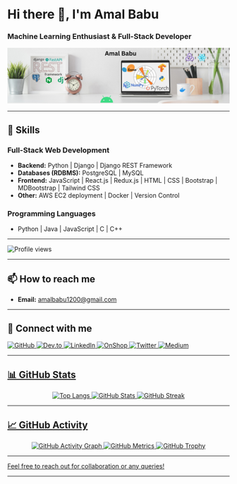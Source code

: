 # Hi there 👋, I'm Amal Babu
### Machine Learning Enthusiast & Full-Stack Developer

<p align="center">
    <img src="https://github.com/amal-babu-git/amal-babu-git/blob/5edd7c81bd0409f666a1d6439f6a5abd87ca0fa5/Clean%20Work%20Place%20LinkedIn%20Banner%20(7).png" alt="I am Amal Babu">
</p>

---

## 🔧 Skills

### Full-Stack Web Development
- **Backend:** Python | Django | Django REST Framework
- **Databases (RDBMS):** PostgreSQL | MySQL
- **Frontend:** JavaScript | React.js | Redux.js | HTML | CSS | Bootstrap | MDBootstrap | Tailwind CSS
- **Other:** AWS EC2 deployment | Docker | Version Control

### Programming Languages
- Python | Java | JavaScript | C | C++

---

![Profile views](https://komarev.com/ghpvc/?username=amal-babu-git)

---

## 📫 How to reach me
- **Email:** amalbabu1200@gmail.com

---
## 🔗 Connect with me
<p align="left">
    <a href="https://github.com/amal-babu-git" target="_blank">
        <img src="https://img.shields.io/badge/GitHub-100000?style=flat&logo=github&logoColor=white" alt="GitHub" height="30">
    </a>
    <a href="https://dev.to/amalbabu" target="_blank">
        <img src="https://img.shields.io/badge/Dev.to-0A0A0A?style=flat&logo=dev.to&logoColor=white" alt="Dev.to" height="30">
    </a>
    <a href="https://www.linkedin.com/in/amalbabudev/" target="_blank">
        <img src="https://img.shields.io/badge/LinkedIn-0A66C2?style=flat&logo=linkedin&logoColor=white" alt="LinkedIn" height="30">
    </a>
    <a href="https://onshop.amalbabudev.in" target="_blank">
        <img src="https://img.shields.io/badge/Django-092E20?style=flat&logo=django&logoColor=white" alt="OnShop" height="30">
    </a>
    <a href="https://twitter.com/your-twitter-handle" target="_blank">
        <img src="https://img.shields.io/badge/Twitter-1DA1F2?style=flat&logo=twitter&logoColor=white" alt="Twitter" height="30">
    </a>
    <a href="https://medium.com/@onlineamalbabu" target="_blank">
        <img src="https://img.shields.io/badge/Medium-12100E?style=flat&logo=medium&logoColor=white" alt="Medium" height="30">
    
</p>

---

## 📊 GitHub Stats
<p align="center">
    <img src="https://github-readme-stats.vercel.app/api/top-langs/?username=amal-babu-git" alt="Top Langs">
    <img src="https://github-readme-stats.vercel.app/api?username=amal-babu-git&show_icons=true&count_private=true" alt="GitHub Stats">
    <img src="https://github-readme-streak-stats.herokuapp.com/?user=amal-babu-git" alt="GitHub Streak">
</p>

---

## 📈 GitHub Activity
<p align="center">
    <img src="https://activity-graph.herokuapp.com/graph?username=amal-babu-git" alt="GitHub Activity Graph">
    <img src="https://metrics.lecoq.io/amal-babu-git" alt="GitHub Metrics">
    <img src="https://github-profile-trophy.vercel.app/?username=amal-babu-git" alt="GitHub Trophy">
</p>

---

Feel free to reach out for collaboration or any queries!

---
